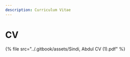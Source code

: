 ```yaml
---
description: Curriculum Vitae
---
```


# CV

{% file src="../.gitbook/assets/Sindi, Abdul CV (1).pdf" %}
